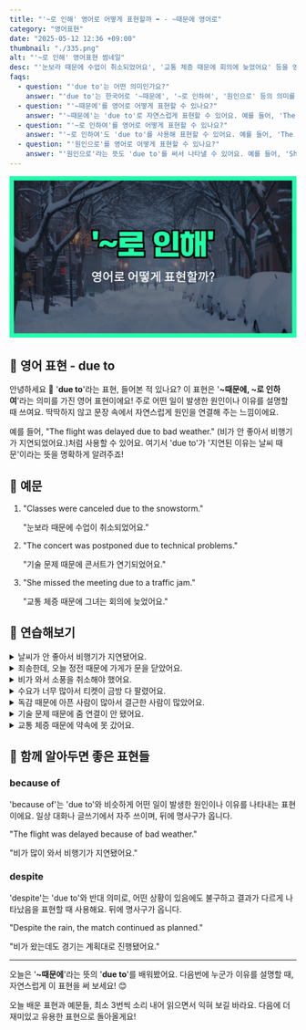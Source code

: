 ```yaml
---
title: "'~로 인해' 영어로 어떻게 표현할까 ➡️ - ~때문에 영어로"
category: "영어표현"
date: "2025-05-12 12:36 +09:00"
thumbnail: "./335.png"
alt: "'~로 인해' 영어표현 썸네일"
desc: "'눈보라 때문에 수업이 취소되었어요', '교통 체증 때문에 회의에 늦었어요' 등을 영어로 표현하는 법을 배워봅시다. 다양한 예문을 통해서 연습하고 본인의 표현으로 만들어 보세요."
faqs:
  - question: "'due to'는 어떤 의미인가요?"
    answer: "'due to'는 한국어로 '~때문에', '~로 인하여', '원인으로' 등의 의미를 가지고 있어요. 어떤 일이 발생한 이유나 원인을 설명할 때 주로 사용해요."
  - question: "'~때문에'를 영어로 어떻게 표현할 수 있나요?"
    answer: "'~때문에'는 'due to'로 자연스럽게 표현할 수 있어요. 예를 들어, 'The flight was delayed due to bad weather.'는 '비행기가 날씨 때문에 지연되었어요'라는 뜻이에요."
  - question: "'~로 인하여'를 영어로 어떻게 표현할 수 있나요?"
    answer: "'~로 인하여'도 'due to'를 사용해 표현할 수 있어요. 예를 들어, 'The concert was postponed due to technical problems.'는 '기술 문제로 인해 콘서트가 연기되었어요'라는 뜻이에요."
  - question: "'원인으로'를 영어로 어떻게 표현할 수 있나요?"
    answer: "'원인으로'라는 뜻도 'due to'를 써서 나타낼 수 있어요. 예를 들어, 'She missed the meeting due to a traffic jam.'은 '교통 체증이 원인이어서 그녀가 회의에 늦었어요'라는 뜻이에요."
---
```


!['~로 인해' 영어표현 썸네일](./335.png)

## 🌟 영어 표현 - due to

안녕하세요 👋 '**due to**'라는 표현, 들어본 적 있나요? 이 표현은 '**~때문에, ~로 인하여**'라는 의미를 가진 영어 표현이에요! 주로 어떤 일이 발생한 원인이나 이유를 설명할 때 쓰여요. 딱딱하지 않고 문장 속에서 자연스럽게 원인을 연결해 주는 느낌이에요.

<script async src="https://pagead2.googlesyndication.com/pagead/js/adsbygoogle.js?client=ca-pub-1465612013356152"
     crossorigin="anonymous"></script>
<!-- engple-horizontal-ad -->

<ins class="adsbygoogle"
     style="display:block"
     data-ad-client="ca-pub-1465612013356152"
     data-ad-slot="2106896038"
     data-ad-format="auto"
     data-full-width-responsive="true"></ins>

<script>
     (adsbygoogle = window.adsbygoogle || []).push({});
</script>

예를 들어, "The flight was delayed due to bad weather." (비가 안 좋아서 비행기가 지연되었어요.)처럼 사용할 수 있어요. 여기서 'due to'가 '지연된 이유는 날씨 때문'이라는 뜻을 명확하게 알려주죠!

## 📖 예문

1. "Classes were canceled due to the snowstorm."

   "눈보라 때문에 수업이 취소되었어요."

2. "The concert was postponed due to technical problems."

   "기술 문제 때문에 콘서트가 연기되었어요."

3. "She missed the meeting due to a traffic jam."

   "교통 체증 때문에 그녀는 회의에 늦었어요."

## 💬 연습해보기

<details>
<summary>날씨가 안 좋아서 비행기가 지연됐어요.</summary>
<span>Our flight got delayed due to bad weather.</span>
</details>

<details>
<summary>죄송한데, 오늘 정전 때문에 가게가 문을 닫았어요.</summary>
<span>Sorry, the store is closed today due to a power outage.</span>
</details>

<details>
<summary>비가 와서 소풍을 취소해야 했어요.</summary>
<span>We had to cancel our picnic due to the rain.</span>
</details>

<details>
<summary>수요가 너무 많아서 티켓이 금방 다 팔렸어요.</summary>
<span>Due to high demand, the tickets sold out super fast.</span>
</details>

<details>
<summary>독감 때문에 아픈 사람이 많아서 결근한 사람이 많았어요.</summary>
<span>A lot of people <a href="/blog/vocab-1/032.call-in-sick/">called in sick</a> due to the flu going around.</span>
</details>

<details>
<summary>기술 문제 때문에 줌 연결이 안 됐어요.</summary>
<span>Due to technical difficulties, we couldn't connect to the Zoom call.</span>
</details>

<details>
<summary>교통 체증 때문에 약속에 못 갔어요.</summary>
<span>He missed his appointment due to heavy traffic.</span>
</details>

## 🤝 함께 알아두면 좋은 표현들

### because of

'because of'는 'due to'와 비슷하게 어떤 일이 발생한 원인이나 이유를 나타내는 표현이에요. 일상 대화나 글쓰기에서 자주 쓰이며, 뒤에 명사구가 옵니다.

"The flight was delayed because of bad weather."

"비가 많이 와서 비행기가 지연됐어요."

### despite

'despite'는 'due to'와 반대 의미로, 어떤 상황이 있음에도 불구하고 결과가 다르게 나타났음을 표현할 때 사용해요. 뒤에 명사구가 옵니다.

"Despite the rain, the match continued as planned."

"비가 왔는데도 경기는 계획대로 진행됐어요."

---

오늘은 '**~때문에**'라는 뜻의 '**due to**'를 배워봤어요. 다음번에 누군가 이유를 설명할 때, 자연스럽게 이 표현을 써 보세요! 😊

오늘 배운 표현과 예문들, 최소 3번씩 소리 내어 읽으면서 익혀 보길 바라요. 다음에 더 재미있고 유용한 표현으로 돌아올게요!
